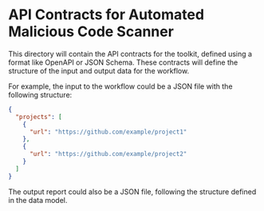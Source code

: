 # API Contracts for Automated Malicious Code Scanner

This directory will contain the API contracts for the toolkit, defined using a format like OpenAPI or JSON Schema. These contracts will define the structure of the input and output data for the workflow.

For example, the input to the workflow could be a JSON file with the following structure:

```json
{
  "projects": [
    {
      "url": "https://github.com/example/project1"
    },
    {
      "url": "https://github.com/example/project2"
    }
  ]
}
```

The output report could also be a JSON file, following the structure defined in the data model.
